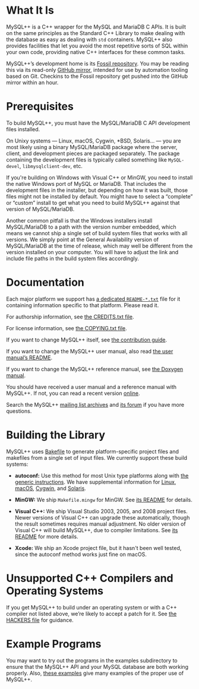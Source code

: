 # What It Is

MySQL++ is a C++ wrapper for the MySQL and MariaDB C APIs.  It is built
on the same principles as the Standard C++ Library to make dealing with
the database as easy as dealing with `std` containers. MySQL++ also
provides facilities that let you avoid the most repetitive sorts of SQL
within your own code, providing native C++ interfaces for these common
tasks.

MySQL++’s development home is its [Fossil repository][home]. You may be
reading this via its read-only [GitHub mirror][ghm], intended for use by
automation tooling based on Git. Checkins to the Fossil repository get
pushed into the GitHub mirror within an hour.

[ghm]:  https://github.com/tangentsoft/mysqlpp
[home]: https://tangentsoft.com/mysqlpp/


# Prerequisites

To build MySQL++, you must have the MySQL/MariaDB C API development
files installed.

On Unixy systems — Linux, macOS, Cygwin, \*BSD, Solaris... — you are
most likely using a binary MySQL/MariaDB package where the server,
client, and development pieces are packaged separately.  The package
containing the development files is typically called something like
`MySQL-devel`, `libmysqlclient-dev`, etc.

If you're building on Windows with Visual C++ or MinGW, you need to
install the native Windows port of MySQL or MariaDB.  That includes the
development files in the installer, but depending on how it was built,
those files might not be installed by default.  You might have to select
a “complete” or “custom” install to get what you need to build MySQL++
against that version of MySQL/MariaDB.

Another common pitfall is that the Windows installers install
MySQL/MariaDB to a path with the version number embedded, which means we
cannot ship a single set of build system files that works with all
versions. We simply point at the General Availability version of
MySQL/MariaDB at the time of release, which may well be different from
the version installed on your computer.  You will have to adjust the
link and include file paths in the build system files accordingly.


# Documentation

Each major platform we support has [a dedicated `README-*.txt`][rmpf]
file for it containing information specific to that platform.
Please read it.

For authorship information, see [the CREDITS.txt file][f1].

For license information, see [the COPYING.txt file][f2].

If you want to change MySQL++ itself, see [the contribution guide][f3].

If you want to change the MySQL++ user manual, also read
[the user manual’s README][umr].

If you want to change the MySQL++ reference manual, see
[the Doxygen manual][dgm].

You should have received a user manual and a reference manual with
MySQL++. If not, you can read a recent version [online][docs].

Search the MySQL++ [mailing list archives][ml] and [its forum][for] if
you have more questions.


[dgm]:  https://www.doxygen.nl/manual/
[docs]: https://tangentsoft.com/mysqlpp/doc/
[f1]:   https://tangentsoft.com/mysqlpp/doc/trunk/CREDITS.txt
[f2]:   https://tangentsoft.com/mysqlpp/doc/trunk/COPYING.txt
[f3]:   https://tangentsoft.com/mysqlpp/doc/trunk/CONTRIBUTING.md
[for]:  https://tangentsoft.com/mysqlpp/froum/
[ml]:   http://lists.mysql.com/plusplus/
[rmpf]: https://tangentsoft.com/mysqlpp/dir?re=README-.*&ci=trunk
[umr]:  https://tangentsoft.com/mysqlpp/doc/trunk/doc/userman/README.md


# Building the Library

MySQL++ uses [Bakefile](http://bakefile.org/) to generate
platform-specific project files and makefiles from a single set
of input files.  We currently support these build systems:

*   **autoconf:** Use this method for most Unix type platforms along
    with [the generic instructions][unix].  We have supplemental
    information for [Linux][linux], [macOS][macos], [Cygwin][cyg], and
    [Solaris][sol].

*   **MinGW:** We ship `Makefile.mingw` for MinGW. See
    [its README][mingw] for details.

*   **Visual C++:** We ship Visual Studio 2003, 2005, and 2008 project
    files. Newer versions of Visual C++ can upgrade these automatically,
    though the result sometimes requires manual adjustment. No older
    version of Visual C++ will build MySQL++, due to compiler
    limitations.  See [its README][vcpp] for more details.

*   **Xcode:** We ship an Xcode project file, but it hasn't been well
    tested, since the autoconf method works just fine on macOS.

[cyg]:   https://tangentsoft.com/mysqlpp/doc/trunk/README-Cygwin.txt
[linux]: https://tangentsoft.com/mysqlpp/doc/trunk/README-Linux.txt
[macos]: https://tangentsoft.com/mysqlpp/doc/trunk/README-Mac-OS-X.txt
[mingw]: https://tangentsoft.com/mysqlpp/doc/trunk/README-MinGW.txt
[sol]:   https://tangentsoft.com/mysqlpp/doc/trunk/README-Solaris.txt
[unix]:  https://tangentsoft.com/mysqlpp/doc/trunk/README-Unix.txt
[vcpp]:  https://tangentsoft.com/mysqlpp/doc/trunk/README-Visual-C%2B%2B.txt



# Unsupported C++ Compilers and Operating Systems

If you get MySQL++ to build under an operating system or with a C++
compiler not listed above, we’re likely to accept a patch for it.  See
[the HACKERS file][f3] for guidance.


# Example Programs

You may want to try out the programs in the examples subdirectory
to ensure that the MySQL++ API and your MySQL database are both
working properly.  Also, [these examples][exr] give many examples of
the proper use of MySQL++.

[exr]: /doc/trunk/README-examples.txt
